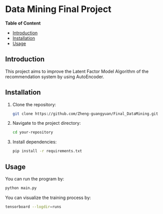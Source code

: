 # Data Mining Final Project



**Table of Content**

- [Introduction](#introduction)
- [Installation](#installation)
- [Usage](#usage)



## Introduction

This project aims to improve the Latent Factor Model Algorithm of the recommendation system by using AutoEncoder.

## Installation

1. Clone the repository:

   ```sh
   git clone https://github.com/Zheng-guangyuan/Final_DataMining.git
   ```

2. Navigate to the project directory:

   ```sh
   cd your-repository
   ```

3. Install dependencies:

   ```sh
   pip install -r requirements.txt
   ```

## Usage

You can run the program by:

```sh
python main.py
```

You can visualize the training process by:

```sh
tensorboard --logdir=runs
```
